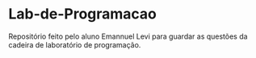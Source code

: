 # Lab-de-Programacao
Repositório feito pelo aluno Emannuel Levi para guardar as questões da cadeira de laboratório de programação.
